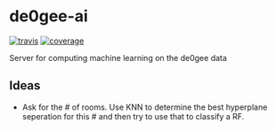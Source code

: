 # de0gee-ai

[![travis](https://travis-ci.org/de0gee/de0gee-ai.svg?branch=master)](https://travis-ci.org/de0gee/de0gee-ai) 
[![coverage](https://img.shields.io/badge/coverage-94%25-brightgreen.svg)](https://gocover.io/github.com/de0gee/de0gee-ai)


Server for computing machine learning on the de0gee data

## Ideas

- Ask for the # of rooms. Use KNN to determine the best hyperplane seperation for this # and then try to use that to classify a RF.

